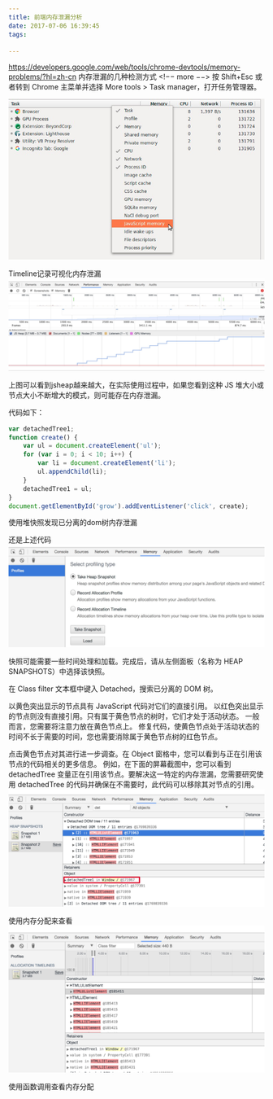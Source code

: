 ```yaml
---
title: 前端内存泄漏分析
date: 2017-07-06 16:39:45
tags:

---
```


https://developers.google.com/web/tools/chrome-devtools/memory-problems/?hl=zh-cn
内存泄漏的几种检测方式
<!−− more −−>
按 Shift+Esc 或者转到 Chrome 主菜单并选择 More tools > Task manager，打开任务管理器。

![img](/images/test/32.mdHqYNETTT.png)

Timeline记录可视化内存泄漏
![img](/images/test/32.md3bUgYRQd.png)


上图可以看到jsheap越来越大，在实际使用过程中，如果您看到这种 JS 堆大小或节点大小不断增大的模式，则可能存在内存泄漏。

代码如下：

``` js
var detachedTree1;
function create() {
    var ul = document.createElement('ul');
    for (var i = 0; i < 10; i++) {
        var li = document.createElement('li');
        ul.appendChild(li);
    }
    detachedTree1 = ul;
}
document.getElementById('grow').addEventListener('click', create);
```

使用堆快照发现已分离的dom树内存泄漏

还是上述代码
![img](/images/test/32.mdLCZRkQTO.png)

快照可能需要一些时间处理和加载。完成后，请从左侧面板（名称为 HEAP SNAPSHOTS）中选择该快照。

在 Class filter 文本框中键入 Detached，搜索已分离的 DOM 树。

以黄色突出显示的节点具有 JavaScript 代码对它们的直接引用。 以红色突出显示的节点则没有直接引用。只有属于黄色节点的树时，它们才处于活动状态。 一般而言，您需要将注意力放在黄色节点上。 修复代码，使黄色节点处于活动状态的时间不长于需要的时间，您也需要消除属于黄色节点树的红色节点。

点击黄色节点对其进行进一步调查。在 Object 窗格中，您可以看到与正在引用该节点的代码相关的更多信息。 例如，在下面的屏幕截图中，您可以看到 detachedTree 变量正在引用该节点。要解决这一特定的内存泄漏，您需要研究使用 detachedTree 的代码并确保在不需要时，此代码可以移除其对节点的引用。
![img](/images/test/32.mdu5sawPGR.png)

使用内存分配来查看
![img](/images/test/32.mdcHJUtoaZ.png)


使用函数调用查看内存分配